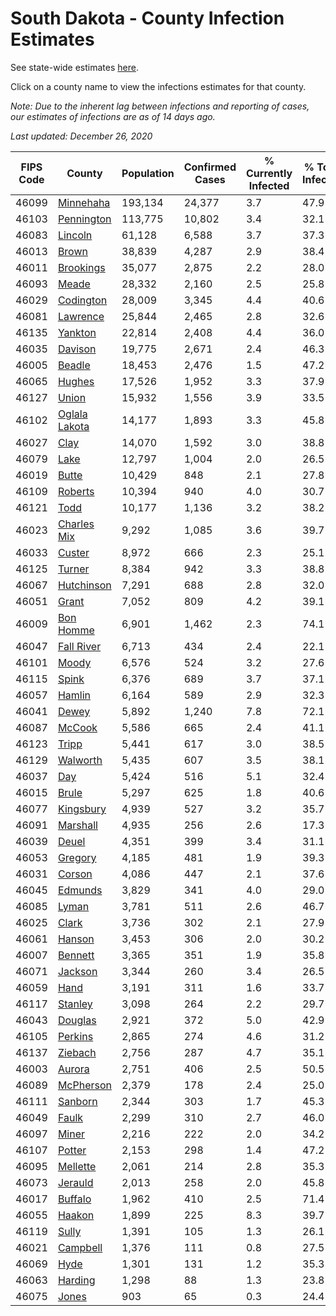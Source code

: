 # South Dakota - County Infection Estimates

See state-wide estimates [here](/infections/us-sd).

Click on a county name to view the infections estimates for that county.

*Note: Due to the inherent lag between infections and reporting of cases, our estimates of infections are as of 14 days ago.*

*Last updated: December 26, 2020*

|   FIPS Code |                         County |   Population |   Confirmed Cases |   % Currently Infected |   % Total Infected |
|-------------|--------------------------------|--------------|-------------------|------------------------|--------------------|
|       46099 |         [Minnehaha](minnehaha) |      193,134 |            24,377 |                    3.7 |               47.9 |
|       46103 |       [Pennington](pennington) |      113,775 |            10,802 |                    3.4 |               32.1 |
|       46083 |             [Lincoln](lincoln) |       61,128 |             6,588 |                    3.7 |               37.3 |
|       46013 |                 [Brown](brown) |       38,839 |             4,287 |                    2.9 |               38.4 |
|       46011 |         [Brookings](brookings) |       35,077 |             2,875 |                    2.2 |               28.0 |
|       46093 |                 [Meade](meade) |       28,332 |             2,160 |                    2.5 |               25.8 |
|       46029 |         [Codington](codington) |       28,009 |             3,345 |                    4.4 |               40.6 |
|       46081 |           [Lawrence](lawrence) |       25,844 |             2,465 |                    2.8 |               32.6 |
|       46135 |             [Yankton](yankton) |       22,814 |             2,408 |                    4.4 |               36.0 |
|       46035 |             [Davison](davison) |       19,775 |             2,671 |                    2.4 |               46.3 |
|       46005 |               [Beadle](beadle) |       18,453 |             2,476 |                    1.5 |               47.2 |
|       46065 |               [Hughes](hughes) |       17,526 |             1,952 |                    3.3 |               37.9 |
|       46127 |                 [Union](union) |       15,932 |             1,556 |                    3.9 |               33.5 |
|       46102 | [Oglala Lakota](oglala-lakota) |       14,177 |             1,893 |                    3.3 |               45.8 |
|       46027 |                   [Clay](clay) |       14,070 |             1,592 |                    3.0 |               38.8 |
|       46079 |                   [Lake](lake) |       12,797 |             1,004 |                    2.0 |               26.5 |
|       46019 |                 [Butte](butte) |       10,429 |               848 |                    2.1 |               27.8 |
|       46109 |             [Roberts](roberts) |       10,394 |               940 |                    4.0 |               30.7 |
|       46121 |                   [Todd](todd) |       10,177 |             1,136 |                    3.2 |               38.2 |
|       46023 |     [Charles Mix](charles-mix) |        9,292 |             1,085 |                    3.6 |               39.7 |
|       46033 |               [Custer](custer) |        8,972 |               666 |                    2.3 |               25.1 |
|       46125 |               [Turner](turner) |        8,384 |               942 |                    3.3 |               38.8 |
|       46067 |       [Hutchinson](hutchinson) |        7,291 |               688 |                    2.8 |               32.0 |
|       46051 |                 [Grant](grant) |        7,052 |               809 |                    4.2 |               39.1 |
|       46009 |         [Bon Homme](bon-homme) |        6,901 |             1,462 |                    2.3 |               74.1 |
|       46047 |       [Fall River](fall-river) |        6,713 |               434 |                    2.4 |               22.1 |
|       46101 |                 [Moody](moody) |        6,576 |               524 |                    3.2 |               27.6 |
|       46115 |                 [Spink](spink) |        6,376 |               689 |                    3.7 |               37.1 |
|       46057 |               [Hamlin](hamlin) |        6,164 |               589 |                    2.9 |               32.3 |
|       46041 |                 [Dewey](dewey) |        5,892 |             1,240 |                    7.8 |               72.1 |
|       46087 |               [McCook](mccook) |        5,586 |               665 |                    2.4 |               41.1 |
|       46123 |                 [Tripp](tripp) |        5,441 |               617 |                    3.0 |               38.5 |
|       46129 |           [Walworth](walworth) |        5,435 |               607 |                    3.5 |               38.1 |
|       46037 |                     [Day](day) |        5,424 |               516 |                    5.1 |               32.4 |
|       46015 |                 [Brule](brule) |        5,297 |               625 |                    1.8 |               40.6 |
|       46077 |         [Kingsbury](kingsbury) |        4,939 |               527 |                    3.2 |               35.7 |
|       46091 |           [Marshall](marshall) |        4,935 |               256 |                    2.6 |               17.3 |
|       46039 |                 [Deuel](deuel) |        4,351 |               399 |                    3.4 |               31.1 |
|       46053 |             [Gregory](gregory) |        4,185 |               481 |                    1.9 |               39.3 |
|       46031 |               [Corson](corson) |        4,086 |               447 |                    2.1 |               37.6 |
|       46045 |             [Edmunds](edmunds) |        3,829 |               341 |                    4.0 |               29.0 |
|       46085 |                 [Lyman](lyman) |        3,781 |               511 |                    2.6 |               46.7 |
|       46025 |                 [Clark](clark) |        3,736 |               302 |                    2.1 |               27.9 |
|       46061 |               [Hanson](hanson) |        3,453 |               306 |                    2.0 |               30.2 |
|       46007 |             [Bennett](bennett) |        3,365 |               351 |                    1.9 |               35.8 |
|       46071 |             [Jackson](jackson) |        3,344 |               260 |                    3.4 |               26.5 |
|       46059 |                   [Hand](hand) |        3,191 |               311 |                    1.6 |               33.7 |
|       46117 |             [Stanley](stanley) |        3,098 |               264 |                    2.2 |               29.7 |
|       46043 |             [Douglas](douglas) |        2,921 |               372 |                    5.0 |               42.9 |
|       46105 |             [Perkins](perkins) |        2,865 |               274 |                    4.6 |               31.2 |
|       46137 |             [Ziebach](ziebach) |        2,756 |               287 |                    4.7 |               35.1 |
|       46003 |               [Aurora](aurora) |        2,751 |               406 |                    2.5 |               50.5 |
|       46089 |         [McPherson](mcpherson) |        2,379 |               178 |                    2.4 |               25.0 |
|       46111 |             [Sanborn](sanborn) |        2,344 |               303 |                    1.7 |               45.3 |
|       46049 |                 [Faulk](faulk) |        2,299 |               310 |                    2.7 |               46.0 |
|       46097 |                 [Miner](miner) |        2,216 |               222 |                    2.0 |               34.2 |
|       46107 |               [Potter](potter) |        2,153 |               298 |                    1.4 |               47.2 |
|       46095 |           [Mellette](mellette) |        2,061 |               214 |                    2.8 |               35.3 |
|       46073 |             [Jerauld](jerauld) |        2,013 |               258 |                    2.0 |               45.8 |
|       46017 |             [Buffalo](buffalo) |        1,962 |               410 |                    2.5 |               71.4 |
|       46055 |               [Haakon](haakon) |        1,899 |               225 |                    8.3 |               39.7 |
|       46119 |                 [Sully](sully) |        1,391 |               105 |                    1.3 |               26.1 |
|       46021 |           [Campbell](campbell) |        1,376 |               111 |                    0.8 |               27.5 |
|       46069 |                   [Hyde](hyde) |        1,301 |               131 |                    1.2 |               35.3 |
|       46063 |             [Harding](harding) |        1,298 |                88 |                    1.3 |               23.8 |
|       46075 |                 [Jones](jones) |          903 |                65 |                    0.3 |               24.4 |